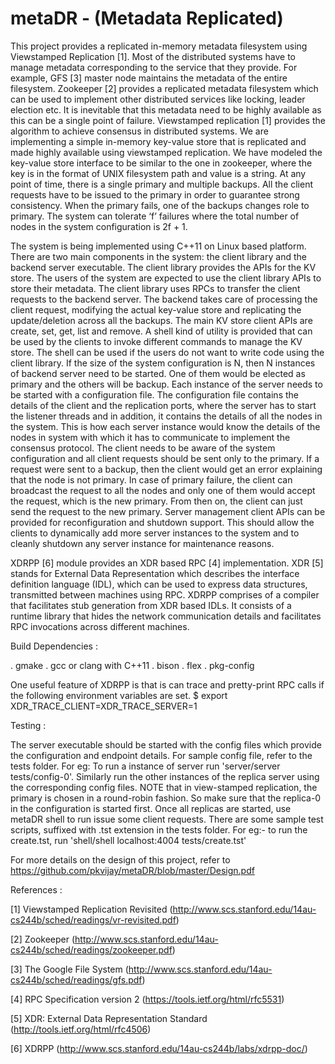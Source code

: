 metaDR - (Metadata Replicated)
==============================
This project provides a replicated in-memory metadata filesystem using
Viewstamped Replication [1]. Most of the distributed systems have to manage
metadata corresponding to the service that they provide.  For example, GFS [3]
master node maintains the metadata of the entire filesystem. Zookeeper [2]
provides a replicated metadata filesystem which can be used to implement other
distributed services like locking, leader election etc. It is inevitable that
this metadata need to be highly available as this can be a single point of
failure. Viewstamped replication [1] provides the algorithm to achieve consensus
in distributed systems. We are implementing a simple in-memory key-value store
that is replicated and made highly available using viewstamped replication. We
have modeled the key-value store interface to be similar to the one in
zookeeper, where the key is in the format of UNIX filesystem path and value is a
string.  At any point of time, there is a single primary and multiple backups.
All the client requests have to be issued to the primary in order to guarantee
strong consistency. When the primary fails, one of the backups changes role to
primary. The system can tolerate ‘f’ failures where the total number of nodes in
the system configuration is 2f + 1.

The system is being implemented using C++11 on Linux based platform.  There are
two main components in the system: the client library and the backend server
executable. The client library provides the APIs for the KV store. The users of
the system are expected to use the client library APIs to store their metadata.
The client library uses RPCs to transfer the client requests to the backend
server. The backend takes care of processing the client request, modifying the
actual key-value store and replicating the update/deletion across all the
backups.  The main KV store client APIs are create, set, get, list and remove. A
shell kind of utility is provided that can be used by the clients to invoke
different commands to manage the KV store.  The shell can be used if the users
do not want to write code using the client library. If the size of the system
configuration is N, then N instances of backend server need to be started. One
of them would be elected as primary and the others will be backup. Each instance
of the server needs to be started with a configuration file. The configuration
file contains the details of the client and the replication ports, where the
server has to start the listener threads and in addition, it contains the
details of all the nodes in the system. This is how each server instance would
know the details of the nodes in system with which it has to communicate to
implement the consensus protocol.  The client needs to be aware of the system
configuration and all client requests should be sent only to the primary. If a
request were sent to a backup, then the client would get an error explaining
that the node is not primary. In case of primary failure, the client can
broadcast the request to all the nodes and only one of them would accept the
request, which is the new primary.  From then on, the client can just send the
request to the new primary. Server management client APIs can be provided for
reconfiguration and shutdown support. This should allow the clients to
dynamically add more server instances to the system and to cleanly shutdown any
server instance for maintenance reasons.

XDRPP [6] module provides an XDR based RPC [4] implementation. XDR [5] stands
for External Data Representation which describes the interface definition
language (IDL), which can be used to express data structures, transmitted
between machines using RPC. XDRPP comprises of a compiler that facilitates stub
generation from XDR based IDLs. It consists of a runtime library that hides the
network communication details and facilitates RPC invocations across different
machines. 

Build Dependencies :

. gmake 
. gcc or clang with C++11 
. bison
. flex 
. pkg-config

One useful feature of XDRPP is that is can trace and pretty-print RPC calls if
the following environment variables are set.
$ export XDR_TRACE_CLIENT=XDR_TRACE_SERVER=1

Testing :

The server executable should be started with the config files which provide the
configuration and endpoint details. For sample config file, refer to the tests
folder. For eg: To run a instance of server run 'server/server tests/config-0'.
Similarly run the other instances of the replica server using the corresponding
config files. NOTE that in view-stamped replication, the primary is chosen in a
round-robin fashion. So make sure that the replica-0 in the configuration is
started first.
Once all replicas are started, use metaDR shell to run issue some client
requests. There are some sample test scripts, suffixed with .tst extension in
the tests folder. For eg:- to run the create.tst, run
'shell/shell localhost:4004 tests/create.tst'

For more details on the design of this project, refer to 
https://github.com/pkvijay/metaDR/blob/master/Design.pdf 

References :

[1] Viewstamped Replication Revisited
(http://www.scs.stanford.edu/14au-cs244b/sched/readings/vr-revisited.pdf)

[2] Zookeeper
(http://www.scs.stanford.edu/14au-cs244b/sched/readings/zookeeper.pdf)

[3] The Google File System
(http://www.scs.stanford.edu/14au-cs244b/sched/readings/gfs.pdf)

[4] RPC Specification version 2 (https://tools.ietf.org/html/rfc5531)

[5] XDR: External Data Representation Standard
(http://tools.ietf.org/html/rfc4506)

[6] XDRPP (http://www.scs.stanford.edu/14au-cs244b/labs/xdrpp-doc/)

